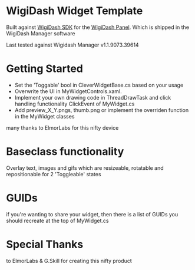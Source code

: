 # WigiDash Widget Template

Built against [WigiDash SDK](https://github.com/ElmorLabs-WigiDash/WigiDashWidgetFramework) for the [WigiDash Panel](https://www.gskill.com/product/412/415/1702982997/WigiDash). Which is shipped in the WigiDash Manager software

Last tested against Wigidash Manager v1.1.9073.39614

# Getting Started

* Set the 'Toggable' bool in CleverWidgetBase.cs based on your usage
* Overwrite the UI in MyWidgetControls.xaml.
* Implement your own drawing code in ThreadDrawTask and click handling functionality ClickEvent of MyWidget.cs
* Add preview_X_Y.pngs, thumb.png or implement the overriden function in the MyWidget classes 

many thanks to ElmorLabs for this nifty device

# Baseclass functionality

Overlay text, images and gifs which are resizeable, rotatable and repositionable for 2 'Toggleable' states

# GUIDs

if you're wanting to share your widget, then there is a list of GUIDs you should recreate at the top of MyWidget.cs

# Special Thanks

to ElmorLabs & G.Skill for creating this nifty product